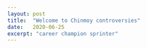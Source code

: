 ```yaml
---
layout: post
title:  "Welcome to Chinmoy controversies"
date:   2020-06-25
excerpt: "career champion sprinter"
---
```

